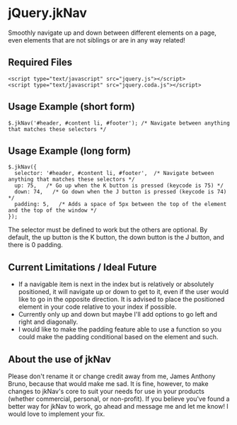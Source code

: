 jQuery.jkNav
============

Smoothly navigate up and down between different elements on a page, even elements that are not siblings or are in any way related!

## Required Files

    <script type="text/javascript" src="jquery.js"></script>
    <script type="text/javascript" src="jquery.coda.js"></script>

## Usage Example (short form)

    $.jkNav('#header, #content li, #footer'); /* Navigate between anything that matches these selectors */
    
## Usage Example (long form)

    $.jkNav({
      selector: '#header, #content li, #footer',  /* Navigate between anything that matches these selectors */
      up: 75,   /* Go up when the K button is pressed (keycode is 75) */
      down: 74,   /* Go down when the J button is pressed (keycode is 74) */
      padding: 5,   /* Adds a space of 5px between the top of the element and the top of the window */
    });

The selector must be defined to work but the others are optional. By default, the up button is the K button, the down button is the J button, and there is 0 padding.

## Current Limitations / Ideal Future
* If a navigable item is next in the index but is relatively or absolutely positioned, it will navigate up or down to get to it, even if the user would like to go in the opposite direction. It is advised to place the positioned element in your code relative to your index if possible.
* Currently only up and down but maybe I'll add options to go left and right and diagonally.
* I would like to make the padding feature able to use a function so you could make the padding conditional based on the element and such.

## About the use of jkNav
Please don't rename it or change credit away from me, James Anthony Bruno, because that would make me sad. It is fine, however, to make changes to jkNav's core to suit your needs for use in your products (whether commercial, personal, or non-profit). If you believe you've found a better way for jkNav to work, go ahead and message me and let me know! I would love to implement your fix. 
